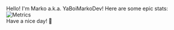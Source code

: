 Hello! I'm Marko a.k.a. YaBoiMarkoDev! Here are some epic stats:</br>
![Metrics](https://metrics.lecoq.io/YaBoiMarkoDev?template=classic&followup=1&languages=1&stars=1&stars.limit=4&config.timezone=Europe%2FBelgrade&config.animated=true)
</br>Have a nice day! 👋
